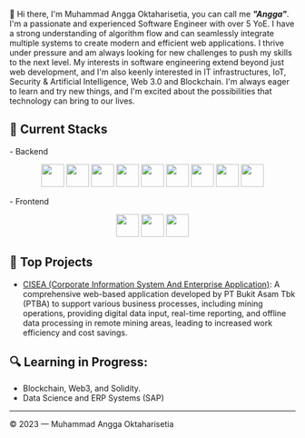 👋 Hi there, I'm Muhammad Angga Oktaharisetia, you can call me ***"Angga"***.
I'm a passionate and experienced Software Engineer with over 5 YoE.
I have a strong understanding of algorithm flow and can seamlessly integrate multiple systems to create modern and efficient web applications.
I thrive under pressure and am always looking for new challenges to push my skills to the next level.
My interests in software engineering extend beyond just web development, and I'm also keenly interested in IT infrastructures, IoT, Security & Artificial Intelligence, Web 3.0 and Blockchain. 
I'm always eager to learn and try new things, and I'm excited about the possibilities that technology can bring to our lives.

## 🔧 Current Stacks

<div>
    - Backend
    <p align="center">
        <img src="https://cdn.jsdelivr.net/gh/devicons/devicon/icons/typescript/typescript-original.svg" width="40" height="40">
        <img src="https://cdn.jsdelivr.net/gh/devicons/devicon/icons/go/go-original.svg" width="40" height="40">
        <img src="https://cdn.jsdelivr.net/gh/devicons/devicon/icons/postgresql/postgresql-original-wordmark.svg" width="40" height="40">
        <img src="https://cdn.jsdelivr.net/gh/devicons/devicon/icons/mongodb/mongodb-original-wordmark.svg" width="40" height="40">
        <img src="https://cdn.jsdelivr.net/gh/devicons/devicon/icons/redis/redis-original-wordmark.svg" width="40" height="40">
        <img src="https://cdn.jsdelivr.net/gh/devicons/devicon/icons/express/express-original-wordmark.svg" width="40" height="40">
        <img src="https://cdn.jsdelivr.net/gh/devicons/devicon/icons/nestjs/nestjs-plain-wordmark.svg" width="40" height="40">
        <img src="https://cdn.jsdelivr.net/gh/devicons/devicon/icons/laravel/laravel-plain-wordmark.svg" width="40" height="40">
        <img src="https://cdn.jsdelivr.net/gh/devicons/devicon/icons/nextjs/nextjs-original-wordmark.svg" width="40" height="40">
    </p>
    - Frontend
    <p align="center">
        <img src="https://cdn.jsdelivr.net/gh/devicons/devicon/icons/googlecloud/googlecloud-original.svg" width="40" height="40">
        <img src="https://cdn.jsdelivr.net/gh/devicons/devicon/icons/digitalocean/digitalocean-original-wordmark.svg" width="40" height="40">
        <img src="https://cdn.jsdelivr.net/gh/devicons/devicon/icons/docker/docker-original-wordmark.svg" width="40" height="40">
    </p>
</div>

## 🚀 Top Projects

- [CISEA (Corporate Information System And Enterprise Application)](https://www.itworks.id/34213/bukit-asam-hadirkan-aplikasi-cisea-untuk-industri-tambang.html): A comprehensive web-based application developed by PT Bukit Asam Tbk (PTBA) to support various business processes, including mining operations, providing digital data input, real-time reporting, and offline data processing in remote mining areas, leading to increased work efficiency and cost savings.

## 🔍 Learning in Progress:
- Blockchain, Web3, and Solidity.
- Data Science and ERP Systems (SAP)

---

© 2023 — Muhammad Angga Oktaharisetia
